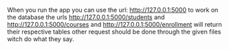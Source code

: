 When you run the app you can use the url: http://127.0.0.1:5000 to work on the database
the urls http://127.0.0.1:5000/students and http://127.0.0.1:5000/courses and http://127.0.0.1:5000/enrollment will return their respective tables
other request should be done through the given files witch do what they say.
